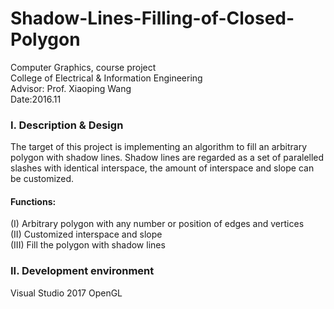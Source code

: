 # Shadow-Lines-Filling-of-Closed-Polygon
  Computer Graphics, course project  
  College of Electrical & Information Engineering  
  Advisor: Prof. Xiaoping Wang  
  Date:2016.11
  
### I. Description & Design
  The target of this project is implementing an algorithm to fill an arbitrary polygon with shadow lines. Shadow lines are regarded as a set of paralelled slashes with identical interspace, the amount of interspace and slope can be customized.  
   #### Functions:
  (I) Arbitrary polygon with any number or position of edges and vertices  
  (II) Customized interspace and slope  
  (III) Fill the polygon with shadow lines  
### II. Development environment  
  Visual Studio 2017
  OpenGL
